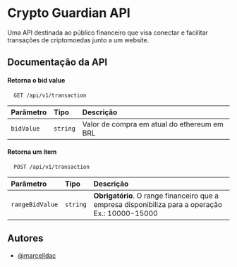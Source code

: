 
# Crypto Guardian API

Uma API destinada ao público financeiro que visa conectar e facilitar transações de criptomoedas junto a um website. 


## Documentação da API

#### Retorna o bid value
```http
  GET /api/v1/transaction
```

| Parâmetro   | Tipo       | Descrição                           |
| :---------- | :--------- | :---------------------------------- |
| `bidValue` | `string` | Valor de compra em atual do ethereum em BRL |

#### Retorna um item

```http
  POST /api/v1/transaction
```

| Parâmetro   | Tipo       | Descrição                                   |
| :---------- | :--------- | :------------------------------------------ |
| `rangeBidValue`      | `string` | **Obrigatório**. O range financeiro que a empresa disponibiliza para a operação Ex.: 10000-15000 |

## Autores

- [@marcelldac](https://www.github.com/marcelldac)

